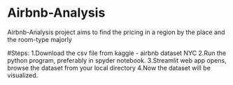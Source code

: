 # Airbnb-Analysis 

Airbnb-Analysis project aims to find the pricing in a region by the place and the room-type majorly

#Steps:
1.Download the csv file from kaggle - airbnb dataset NYC
2.Run the python program, preferably in spyder notebook.
3.Streamlit web app opens, browse the dataset from your local directory
4.Now the dataset will be visualized.

